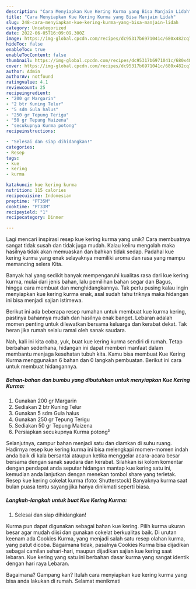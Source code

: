 ```yaml
---
description: "Cara Menyiapkan Kue Kering Kurma yang Bisa Manjain Lidah"
title: "Cara Menyiapkan Kue Kering Kurma yang Bisa Manjain Lidah"
slug: 248-cara-menyiapkan-kue-kering-kurma-yang-bisa-manjain-lidah
category: Uncategorized
date: 2022-06-05T16:09:09.300Z
image: https://img-global.cpcdn.com/recipes/dc95317b6971041c/680x482cq70/kue-kering-kurma-foto-resep-utama.jpg
hideToc: false
enableToc: true
enableTocContent: false
thumbnail: https://img-global.cpcdn.com/recipes/dc95317b6971041c/680x482cq70/kue-kering-kurma-foto-resep-utama.jpg
cover: https://img-global.cpcdn.com/recipes/dc95317b6971041c/680x482cq70/kue-kering-kurma-foto-resep-utama.jpg
author: Admin
authorAv: notfound
ratingvalue: 4.1
reviewcount: 25
recipeingredient:
- "200 gr Margarin"
- "2 btr Kuning Telur"
- "5 sdm Gula halus"
- "250 gr Tepung Terigu"
- "50 gr Tepung Maizena"
- "secukupnya Kurma potong"
recipeinstructions:

- "Selesai dan siap dihidangkan!"
categories:
- Resep
tags:
- kue
- kering
- kurma

katakunci: kue kering kurma 
nutrition: 115 calories
recipecuisine: Indonesian
preptime: "PT35M"
cooktime: "PT33M"
recipeyield: "1"
recipecategory: Dinner

---
```





Lagi mencari inspirasi resep kue kering kurma yang unik? Cara membuatnya sangat tidak susah dan tidak juga mudah. Kalau keliru mengolah maka hasilnya tidak akan memuaskan dan bahkan tidak sedap. Padahal kue kering kurma yang enak selayaknya memiliki aroma dan rasa yang mampu memancing selera Kita.





Banyak hal yang sedikit banyak mempengaruhi kualitas rasa dari kue kering kurma, mulai dari jenis bahan, lalu pemilihan bahan segar dan Bagus, hingga cara membuat dan menghidangkannya. Tak perlu pusing kalau ingin menyiapkan kue kering kurma enak,      asal sudah tahu triknya maka hidangan ini bisa menjadi sajian istimewa.














Berikut ini ada beberapa resep rumahan untuk membuat kue kurma kering, pastinya bahannya mudah dan hasilnya enak banget. Lebaran adalah momen penting untuk dilewatkan bersama keluarga dan kerabat dekat. Tak heran jika rumah selalu ramai oleh sanak saudara.






Nah, kali ini kita coba, yuk, buat kue kering kurma sendiri di rumah. Tetap berbahan sederhana, hidangan ini dapat memberi manfaat dalam membantu menjaga kesehatan tubuh kita. Kamu bisa membuat Kue Kering Kurma menggunakan 6 bahan dan 0 langkah pembuatan. Berikut ini cara untuk membuat hidangannya.

<!--inarticleads1-->

##### Bahan-bahan dan bumbu yang dibutuhkan untuk menyiapkan Kue Kering Kurma:

1. Gunakan 200 gr Margarin
1. Sediakan 2 btr Kuning Telur
1. Gunakan 5 sdm Gula halus
1. Gunakan 250 gr Tepung Terigu
1. Sediakan 50 gr Tepung Maizena
1. Persiapkan secukupnya Kurma potong²


Selanjutnya, campur bahan menjadi satu dan diamkan di suhu ruang. Hadirnya resep kue kering kurma ini bisa melengkapi momen-momen indah anda baik di kala bersantai ataupun ketika menggelar acara-acara besar bersama dengan sanak saudara dan kerabat. Silahkan isi kolom komentar dengan pendapat anda seputar hidangan mantap kue kering satu ini, kemudian anda lanjutkan dengan menekan tombol share yang terletak. Resep kue kering cokelat kurma (foto: Shutterstock) Banyaknya kurma saat bulan puasa tentu sayang jika hanya dinikmati seperti biasa. 

<!--inarticleads2-->

##### Langkah-langkah untuk buat Kue Kering Kurma:


1. Selesai dan siap dihidangkan!

Kurma pun dapat digunakan sebagai bahan kue kering. Pilih kurma ukuran besar agar mudah diisi dan gunakan cokelat berkualitas baik. Di urutan keenam ada Cookies Kurma, yang menjadi salah satu resep olahan kurma, yang patut dicoba. Bagaimana tidak, pasalnya Cookies Kurma bisa dijadikan sebagai camilan sehari-hari, maupun dijadikan sajian kue kering saat lebaran. Kue kering yang satu ini berbahan dasar kurma yang sangat identik dengan hari raya Lebaran. 

Bagaimana? Gampang kan? Itulah cara menyiapkan kue kering kurma yang bisa anda lakukan di rumah. Selamat menikmati
